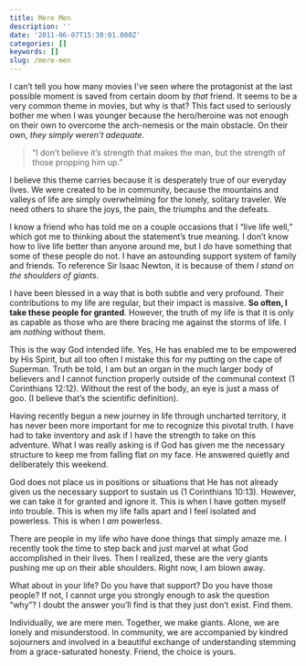 ```yaml
---
title: Mere Men
description: ''
date: '2011-06-07T15:30:01.000Z'
categories: []
keywords: []
slug: /mere-men
---
```


I can’t tell you how many movies I’ve seen where the protagonist at the last possible moment is saved from certain doom by _that_ friend. It seems to be a very common theme in movies, but why is that? This fact used to seriously bother me when I was younger because the hero/heroine was not enough on their own to overcome the arch-nemesis or the main obstacle. On their own, _they simply weren’t adequate_.

> “I don’t believe it’s strength that makes the man, but the strength of those propping him up.”

I believe this theme carries because it is desperately true of our everyday lives. We were created to be in community, because the mountains and valleys of life are simply overwhelming for the lonely, solitary traveler. We need others to share the joys, the pain, the triumphs and the defeats.

I know a friend who has told me on a couple occasions that I “live life well,” which got me to thinking about the statement’s true meaning. I don’t know how to live life better than anyone around me, but I _do_ have something that some of these people do not. I have an astounding support system of family and friends. To reference Sir Isaac Newton, it is because of them _I stand on the shoulders of giants_.

I have been blessed in a way that is both subtle and very profound. Their contributions to my life are regular, but their impact is massive. **So often, I take these people for granted**. However, the truth of my life is that it is only as capable as those who are there bracing me against the storms of life. I am _nothing_ without them.

This is the way God intended life. Yes, He has enabled me to be empowered by His Spirit, but all too often I mistake this for my putting on the cape of Superman. Truth be told, I am but an organ in the much larger body of believers and I cannot function properly outside of the communal context (1 Corinthians 12:12). Without the rest of the body, an eye is just a mass of goo. (I believe that’s the scientific definition).

Having recently begun a new journey in life through uncharted territory, it has never been more important for me to recognize this pivotal truth. I have had to take inventory and ask if I have the strength to take on this adventure. What I was really asking is if God has given me the necessary structure to keep me from falling flat on my face. He answered quietly and deliberately this weekend.

God does not place us in positions or situations that He has not already given us the necessary support to sustain us (1 Corinthians 10:13). However, we can take it for granted and ignore it. This is when I have gotten myself into trouble. This is when my life falls apart and I feel isolated and powerless. This is when I _am_ powerless.

There are people in my life who have done things that simply amaze me. I recently took the time to step back and just marvel at what God accomplished in their lives. Then I realized, these are the very giants pushing me up on their able shoulders. Right now, I am blown away.

What about in your life? Do you have that support? Do you have those people? If not, I cannot urge you strongly enough to ask the question “why”? I doubt the answer you’ll find is that they just don’t exist. Find them.

Individually, we are mere men. Together, we make giants. Alone, we are lonely and misunderstood. In community, we are accompanied by kindred sojourners and involved in a beautiful exchange of understanding stemming from a grace-saturated honesty. Friend, the choice is yours.